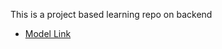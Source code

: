 This is a project based learning repo on backend

- [Model Link](https://app.eraser.io/workspace/YtPqZ1VogxGy1jzIDkzj)
